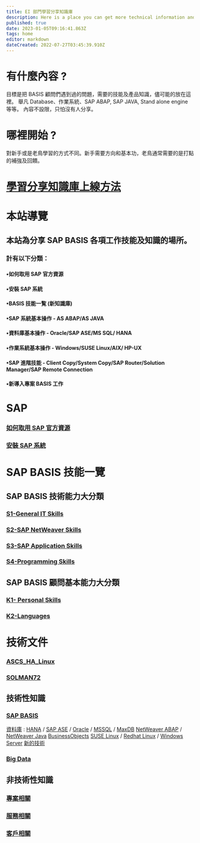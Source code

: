 ```yaml
---
title: EI 部門學習分享知識庫
description: Here is a place you can get more technical information and skill to fullfil your daily job
published: true
date: 2023-01-05T09:16:41.863Z
tags: home
editor: markdown
dateCreated: 2022-07-27T03:45:39.910Z
---
```


# 有什麼內容 ?
目標是把 BASIS 顧問們遇到過的問題，需要的技能及產品知識，儘可能的放在這裡。
舉凡 Database、作業系統、SAP ABAP, SAP JAVA, Stand alone engine 等等。
內容不設限，只怕沒有人分享。

# 哪裡開始 ?
對新手或是老鳥學習的方式不同。新手需要方向和基本功，老鳥通常需要的是打點的補強及回饋。
# [學習分享知識庫上線方法](/home/use)
# 本站導覽
## 本站為分享 SAP BASIS 各項工作技能及知識的場所。
### 計有以下分類：
#### •如何取用 SAP 官方資源
#### •安裝 SAP 系統
#### •BASIS 技能一覧 (新知識庫)

#### •SAP 系統基本操作 - AS ABAP/AS JAVA
#### •資料庫基本操作 - Oracle/SAP ASE/MS SQL/ HANA
#### •作業系統基本操作 - Windows/SUSE Linux/AIX/ HP-UX
#### •SAP 進階技能 - Client Copy/System Copy/SAP Router/Solution Manager/SAP Remote Connection
#### •新導入專案 BASIS 工作


# SAP 
### [如何取用 SAP 官方資源](/home/Get_SAP_Source)
### [安裝 SAP 系統](/home/Download_SAP)


# SAP BASIS 技能一覽
## SAP BASIS 技術能力大分類
### [S1-General IT Skills](/home/S1_General_IT_Skills)
### [S2-SAP NetWeaver Skills](/home/S2_SAP_NetWeaver_Skills)
### [S3-SAP Application Skills](/home/S3_SAP_Application_Skills)
### [S4-Programming Skills](/home/S4_Programming_Skills)
## SAP BASIS 顧問基本能力大分類
### [K1- Personal Skills](/home/K1_Personal_Skills)
### [K2-Languages](/home/K2_Languages)

# 技術文件
### [ASCS_HA_Linux](/home/ASCS_HA_Linux)
### [SOLMAN72](/home/SOLMAN72)





## 技術性知識
### [SAP BASIS](/home/basis)
[資料庫](/home/basis/dbs) : [HANA](/home/basis/dbs/hana) / [SAP ASE](/home/basis/dbs/ase) / [Oracle](/home/basis/dbs/oracle) / [MSSQL](/home/basis/dbs/mssql)  / [MaxDB](/home/basis/dbs/maxdb)
[NetWeaver ABAP](/home/basis/nw/abap) / [NetWeaver Java](/home/basis/nw/java) 
[BusinessObjects](/home/basis/bo) 
[SUSE Linux](/home/basis/os/sles) / [Redhat Linux](/home/basis/os/rhel) / [Windows Server](/home/basis/os/windows) 
[新的技術](/home/basis/newtech)
### [Big Data](/home/bigdata)



## 非技術性知識
### [專案相關](/home/projects)
### [服務相關](/home/services)
### [客戶相關](/home/customers)







